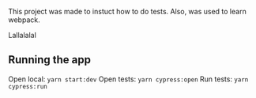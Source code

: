 This project was made to instuct how to do tests. Also, was used to learn webpack.

Lallalalal

## Running the app

Open local: `yarn start:dev`
Open tests: `yarn cypress:open`
Run tests: `yarn cypress:run`
